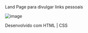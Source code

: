 Land Page para divulgar links pessoais

![image](https://user-images.githubusercontent.com/99831001/214462959-02680d0e-0afc-461d-8a0a-8d100df61c4b.png)


Desenvolvido com HTML | CSS
